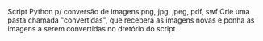 Script Python p/ conversão de imagens png, jpg, jpeg, pdf, swf
Crie uma pasta chamada "convertidas", que receberá as imagens novas
e ponha as imagens a serem convertidas no dretório do script
